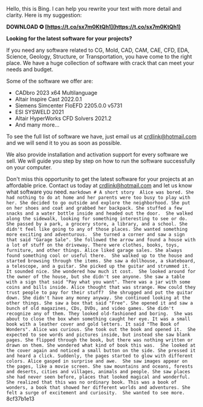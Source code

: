 
 
Hello, this is Bing. I can help you rewrite your text with more detail and clarity. Here is my suggestion:
 
**DOWNLOAD ✪ [https://t.co/sx7m0KtQh1](https://t.co/sx7m0KtQh1)**


  
**Looking for the latest software for your projects?**
  
If you need any software related to CG, Mold, CAD, CAM, CAE, CFD, EDA, Science, Geology, Structure, or Transportation, you have come to the right place. We have a huge collection of software with crack that can meet your needs and budget.
  
Some of the software we offer are:
  
- CADbro 2023 x64 Multilanguage
- Altair Inspire Cast 2022.0.1
- Siemens Simcenter FloEFD 2205.0.0 v5731
- ESI SYSWELD 2021
- Altair HyperWorks CFD Solvers 2021.2
- And many more...

To see the full list of software we have, just email us at crdlink@hotmail.com and we will send it to you as soon as possible.
  
We also provide installation and activation support for every software we sell. We will guide you step by step on how to run the software successfully on your computer.
  
Don't miss this opportunity to get the latest software for your projects at an affordable price. Contact us today at crdlink@hotmail.com and let us know what software you need.
  ```markdown # A short story  Alice was bored. She had nothing to do at home and her parents were too busy to play with her. She decided to go outside and explore the neighborhood. She put on her shoes and coat and grabbed her backpack. She stuffed a few snacks and a water bottle inside and headed out the door.  She walked along the sidewalk, looking for something interesting to see or do. She passed by a park, a grocery store, a library, and a school. She didn't feel like going to any of those places. She wanted something more exciting and adventurous.  She turned a corner and saw a sign that said "Garage Sale". She followed the arrow and found a house with a lot of stuff on the driveway. There were clothes, books, toys, furniture, and other things. Alice liked garage sales. She always found something cool or useful there.  She walked up to the house and started browsing through the items. She saw a dollhouse, a skateboard, a telescope, and a guitar. She picked up the guitar and strummed it. It sounded nice. She wondered how much it cost.  She looked around for the owner of the house, but she didn't see anyone. She saw a table with a sign that said "Pay what you want". There was a jar with some coins and bills inside. Alice thought that was strange. How could they trust people to pay for their stuff?  She shrugged and put the guitar down. She didn't have any money anyway. She continued looking at the other things. She saw a box that said "Free". She opened it and saw a bunch of old magazines, CDs, DVDs, and video games. She didn't recognize any of them. They looked old-fashioned and boring.  She was about to close the box when something caught her eye. It was a small book with a leather cover and gold letters. It said "The Book of Wonders". Alice was curious. She took out the book and opened it.  She expected to see words and pictures inside, but instead she saw blank pages. She flipped through the book, but there was nothing written or drawn on them. She wondered what kind of book this was.  She looked at the cover again and noticed a small button on the side. She pressed it and heard a click. Suddenly, the pages started to glow with different colors. Alice gasped in surprise and awe.  She saw images appear on the pages, like a movie screen. She saw mountains and oceans, forests and deserts, cities and villages, animals and people. She saw places she had never seen before, places that looked magical and wonderful.  She realized that this was no ordinary book. This was a book of wonders, a book that showed her different worlds and adventures. She felt a surge of excitement and curiosity.  She wanted to see more. ``` 8cf37b1e13
 
